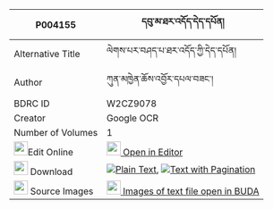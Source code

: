 |P004155|དབུ་མ་ཐར་འདོད་དེད་དཔོན། 
| --- | --- 
|Alternative Title |ལེགས་པར་བཤད་པ་ཐར་འདོད་ཀྱི་དེད་དཔོན།
|Author| ཀུན་མཁྱེན་ཆོས་འབྱོར་དཔལ་བཟང་།
|BDRC ID | W2CZ9078
|Creator | Google OCR
|Number of Volumes| 1
|<img width="25" src="https://img.icons8.com/color/25/000000/edit-property.png">Edit Online| [<img width="25" src="https://avatars.githubusercontent.com/u/45091458?s=200&v=4"> Open in Editor](http://editor.openpecha.org/P004155)
|<img width="25" src="https://img.icons8.com/fluent/48/000000/download-2.png"/>  Download | [![](https://img.icons8.com/color/20/000000/txt.png)Plain Text](https://github.com/Openpecha/P004155/releases/download/v1/uma_tar_do_depon_plain_P004155.zip), [![](https://img.icons8.com/color/20/000000/txt.png)Text with Pagination](https://github.com/Openpecha/P004155/releases/download/v1/uma_tar_do_depon_pages_P004155.zip)
|<img width="25" src="https://img.icons8.com/plasticine/100/000000/pictures-folder.png"/>  Source Images | [<img width="25" src="https://library.bdrc.io/icons/BUDA-small.svg"> Images of text file open in BUDA](https://library.bdrc.io/show/bdr:W2CZ9078)
